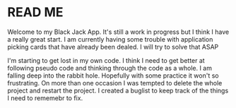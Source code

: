<h1>READ ME</h1>

<p>
Welcome to my Black Jack App. It's still a work in progress but I think I have a really great start. 
I am currently having some trouble with application picking cards that have already been dealed. 
I will try to solve that ASAP
</p>

<p>
I'm starting to get lost in my own code. I think I need to get better at following pseudo code and thinking through the code as a whole.
I am falling deep into the rabbit hole. Hopefully with some practice it won't so frustrating. 
On more than one occasion I was tempted to delete the whole project and restart the project. I created a buglist to keep track of the things I need to rememebr to fix. 
</p>